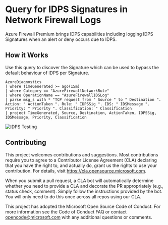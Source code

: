 # Query for IDPS Signatures in Network Firewall Logs

Azure Firewall Premium brings IDPS capabilities including logging IDPS Signatures when an alert or deny occurs due to IDPS.

## How it Works
Use this query to discover the Signature which can be used to bypass the default behaviour of IDPS per Signature.

```
AzureDiagnostics
| where TimeGenerated >= ago(15m)
| where Category == "AzureFirewallNetworkRule"
| where OperationName == "AzureFirewallIDSLog"
| parse msg_s with * "TCP request from " Source " to " Destination ". Action: " ActionTaken ". Rule: " IDPSSig ". IDS: " IDSMessage ". Priority: " Priority ". Classification: " Classification
| project TimeGenerated, Source, Destination, ActionTaken, IDPSSig, IDSMessage, Priority, Classification
```

![IDPS Testing](https://docs.microsoft.com/en-us/azure/firewall/premium-deploy#idps-tests)

## Contributing
This project welcomes contributions and suggestions. Most contributions require you to agree to a Contributor License Agreement (CLA) declaring that you have the right to, and actually do, grant us the rights to use your contribution. For details, visit https://cla.opensource.microsoft.com.

When you submit a pull request, a CLA bot will automatically determine whether you need to provide a CLA and decorate the PR appropriately (e.g., status check, comment). Simply follow the instructions provided by the bot. You will only need to do this once across all repos using our CLA.

This project has adopted the Microsoft Open Source Code of Conduct. For more information see the Code of Conduct FAQ or contact opencode@microsoft.com with any additional questions or comments.